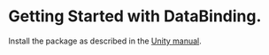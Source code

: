 # Getting Started with DataBinding.

Install the package as described in the [Unity manual](https://docs.unity3d.com/Manual/upm-ui-giturl.html).
